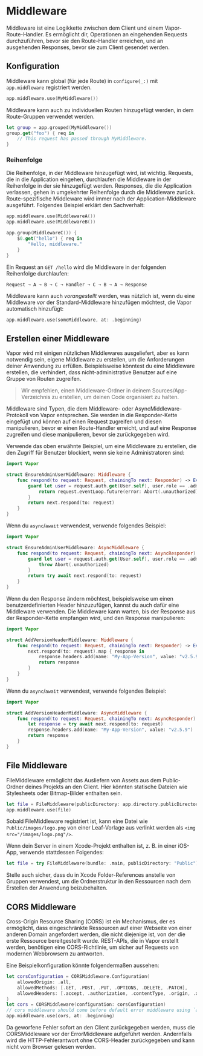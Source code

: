 # Middleware

Middleware ist eine Logikkette zwischen dem Client und einem Vapor-Route-Handler. Es ermöglicht dir, Operationen an eingehenden Requests durchzuführen, bevor sie den Route-Handler erreichen, und an ausgehenden Responses, bevor sie zum Client gesendet werden.

## Konfiguration

Middleware kann global (für jede Route) in `configure(_:)` mit `app.middleware` registriert werden.

```swift
app.middleware.use(MyMiddleware())
```

Middleware kann auch zu individuellen Routen hinzugefügt werden, in dem Route-Gruppen verwendet werden.

```swift
let group = app.grouped(MyMiddleware())
group.get("foo") { req in
	// This request has passed through MyMiddleware.
}
```

### Reihenfolge

Die Reihenfolge, in der Middleware hinzugefügt wird, ist wichtig. Requests, die in die Application eingehen, durchlaufen die Middleware in der Reihenfolge in der sie hinzugefügt werden. Responses, die die Application verlassen, gehen in umgekehrter Reihenfolge durch die Middleware zurück. Route-spezifische Middleware wird immer nach der Application-Middleware ausgeführt. Folgendes Beispiel erklärt den Sachverhalt:

```swift
app.middleware.use(MiddlewareA())
app.middleware.use(MiddlewareB())

app.group(MiddlewareC()) {
	$0.get("hello") { req in
		"Hello, middleware."
	}
}
```

Ein Request an `GET /hello` wird die Middleware in der folgenden Reihenfolge durchlaufen:

```
Request → A → B → C → Handler → C → B → A → Response
```

Middleware kann auch _vorangestellt_ werden, was nützlich ist, wenn du eine Middleware _vor_ der Standard-Middleware hinzufügen möchtest, die Vapor automatisch hinzufügt:

```swift
app.middleware.use(someMiddleware, at: .beginning)
```

## Erstellen einer Middleware

Vapor wird mit einigen nützlichen Middlewares ausgeliefert, aber es kann notwendig sein, eigene Middleware zu erstellen, um die Anforderungen deiner Anwendung zu erfüllen. Beispielsweise könntest du eine Middleware erstellen, die verhindert, dass nicht-administrative Benutzer auf eine Gruppe von Routen zugreifen.

> Wir empfehlen, einen Middleware-Ordner in deinem Sources/App-Verzeichnis zu erstellen, um deinen Code organisiert zu halten.

Middleware sind Typen, die dem Middleware- oder AsyncMiddleware-Protokoll von Vapor entsprechen. Sie werden in die Responder-Kette eingefügt und können auf einen Request zugreifen und diesen manipulieren, bevor er einen Route-Handler erreicht, und auf eine Response zugreifen und diese manipulieren, bevor sie zurückgegeben wird.

Verwende das oben erwähnte Beispiel, um eine Middleware zu erstellen, die den Zugriff für Benutzer blockiert, wenn sie keine Administratoren sind:

```swift
import Vapor

struct EnsureAdminUserMiddleware: Middleware {
    func respond(to request: Request, chainingTo next: Responder) -> EventLoopFuture<Response> {
        guard let user = request.auth.get(User.self), user.role == .admin else {
            return request.eventLoop.future(error: Abort(.unauthorized))
        }
        return next.respond(to: request)
    }
}
```

Wenn du `async`/`await` verwendest, verwende folgendes Beispiel:

```swift
import Vapor

struct EnsureAdminUserMiddleware: AsyncMiddleware {
    func respond(to request: Request, chainingTo next: AsyncResponder) async throws -> Response {
        guard let user = request.auth.get(User.self), user.role == .admin else {
            throw Abort(.unauthorized)
        }
        return try await next.respond(to: request)
    }
}
```

Wenn du den Response ändern möchtest, beispielsweise um einen benutzerdefinierten Header hinzuzufügen, kannst du auch dafür eine Middleware verwenden. Die Middleware kann warten, bis der Response aus der Responder-Kette empfangen wird, und den Response manipulieren:

```swift
import Vapor

struct AddVersionHeaderMiddleware: Middleware {
    func respond(to request: Request, chainingTo next: Responder) -> EventLoopFuture<Response> {
        next.respond(to: request).map { response in
            response.headers.add(name: "My-App-Version", value: "v2.5.9")
            return response
        }
    }
}
```

Wenn du `async`/`await` verwendest, verwende folgendes Beispiel:

```swift
import Vapor

struct AddVersionHeaderMiddleware: AsyncMiddleware {
    func respond(to request: Request, chainingTo next: AsyncResponder) async throws -> Response {
        let response = try await next.respond(to: request)
        response.headers.add(name: "My-App-Version", value: "v2.5.9")
        return response
    }
}
```

## File Middleware

FileMiddleware ermöglicht das Ausliefern von Assets aus dem Public-Ordner deines Projekts an den Client. Hier könnten statische Dateien wie Stylesheets oder Bitmap-Bilder enthalten sein.

```swift
let file = FileMiddleware(publicDirectory: app.directory.publicDirectory)
app.middleware.use(file)
```

Sobald FileMiddleware registriert ist, kann eine Datei wie `Public/images/logo.png` von einer Leaf-Vorlage aus verlinkt werden als `<img src="/images/logo.png"/>`.

Wenn dein Server in einem Xcode-Projekt enthalten ist, z. B. in einer iOS-App, verwende stattdessen Folgendes:

```swift
let file = try FileMiddleware(bundle: .main, publicDirectory: "Public")
```

Stelle auch sicher, dass du in Xcode Folder-References anstelle von Gruppen verwendest, um die Ordnerstruktur in den Ressourcen nach dem Erstellen der Anwendung beizubehalten.

## CORS Middleware

Cross-Origin Resource Sharing (CORS) ist ein Mechanismus, der es ermöglicht, dass eingeschränkte Ressourcen auf einer Webseite von einer anderen Domain angefordert werden, die nicht diejenige ist, von der die erste Ressource bereitgestellt wurde. REST-APIs, die in Vapor erstellt werden, benötigen eine CORS-Richtlinie, um sicher auf Requests von modernen Webbrowsern zu antworten.

Eine Beispielkonfiguration könnte folgendermaßen aussehen:

```swift
let corsConfiguration = CORSMiddleware.Configuration(
    allowedOrigin: .all,
    allowedMethods: [.GET, .POST, .PUT, .OPTIONS, .DELETE, .PATCH],
    allowedHeaders: [.accept, .authorization, .contentType, .origin, .xRequestedWith, .userAgent, .accessControlAllowOrigin]
)
let cors = CORSMiddleware(configuration: corsConfiguration)
// cors middleware should come before default error middleware using `at: .beginning`
app.middleware.use(cors, at: .beginning)
```

Da geworfene Fehler sofort an den Client zurückgegeben werden, muss die CORSMiddleware vor der ErrorMiddleware aufgeführt werden. Andernfalls wird die HTTP-Fehlerantwort ohne CORS-Header zurückgegeben und kann nicht vom Browser gelesen werden.
